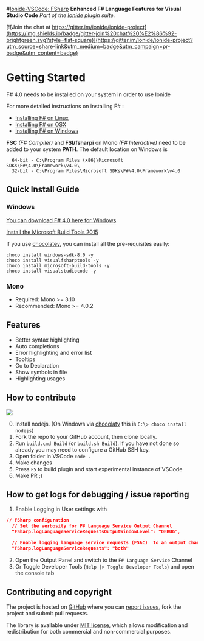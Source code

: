 #[Ionide-VSCode: FSharp](https://marketplace.visualstudio.com/items/Ionide.Ionide-fsharp)
**Enhanced F# Language Features for Visual Studio Code**
_Part of the [Ionide](http://ionide.io) plugin suite._

[![Join the chat at https://gitter.im/ionide/ionide-project](https://img.shields.io/badge/gitter-join%20chat%20%E2%86%92-brightgreen.svg?style=flat-square)](https://gitter.im/ionide/ionide-project?utm_source=share-link&utm_medium=badge&utm_campaign=pr-badge&utm_content=badge)

# Getting Started

F# 4.0 needs to be installed on your system in order to use Ionide

For more detailed instructions on installing F# :

* [Installing F# on Linux](http://fsharp.org/use/linux/)
* [Installing F# on OSX](http://fsharp.org/use/mac/)
* [Installing F# on Windows](http://fsharp.org/use/windows/)


**FSC** _(F# Compiler)_ and **FSI/fsharpi** on Mono _(F# Interactive)_ need to be added to your system **PATH**.
The default location on Windows is
```
  64-bit - C:\Program Files (x86)\Microsoft SDKs\F#\4.0\Framework\v4.0\
  32-bit - C:\Program Files\Microsoft SDKs\F#\4.0\Framework\v4.0
```
## Quick Install Guide

### Windows

[You can download F# 4.0 here for Windows](https://www.microsoft.com/en-us/download/details.aspx?id=48179)

[Install the Microsoft Build Tools 2015](https://www.microsoft.com/en-us/download/details.aspx?id=48159&wa=wsignin1.0)

If you use [chocolatey](https://chocolatey.org/), you can install all the pre-requisites easily:

```batch
choco install windows-sdk-8.0 -y
choco install visualfsharptools -y
choco install microsoft-build-tools -y
choco install visualstudiocode -y
```

### Mono

* Required: Mono >= 3.10
* Recommended: Mono >= 4.0.2

## Features

- Better syntax highlighting
- Auto completions
- Error highlighting and error list
- Tooltips
- Go to Declaration
- Show symbols in file
- Highlighting usages

## How to contribute

[![](https://ci.appveyor.com/api/projects/status/5wqf80vub6hqywj8?svg=true)](https://ci.appveyor.com/project/Ionide/ionide-vscode-fsharp)

0. Install nodejs. (On Windows via [chocolaty](https://chocolatey.org/packages/nodejs) this is `C:\> choco install nodejs`)
1. Fork the repo to your GitHub account, then clone locally.
2. Run `build.cmd Build` (or `build.sh Build`). If you have not done so already you may need to configure a GitHub SSH key.
3. Open folder in VSCode `code .`
4. Make changes
5. Press `F5` to build plugin and start experimental instance of VSCode
6. Make PR ;)

## How to get logs for debugging / issue reporting

1. Enable Logging in User settings with
  ```json
// FSharp configuration
    // Set the verbosity for F# Language Service Output Channel
    "FSharp.logLanguageServiceRequestsOutputWindowLevel": "DEBUG",

    // Enable logging language service requests (FSAC)  to an output channel, the developer tools console, or both
    "FSharp.logLanguageServiceRequests": "both"
  ```
2. Open the Output Panel and switch to the `F# Language Service` Channel
3. Or Toggle Developer Tools (`Help |> Toggle Developer Tools`) and open the console tab


## Contributing and copyright

The project is hosted on [GitHub](https://github.com/ionide/ionide-vscode-fsharp) where you can [report issues](https://github.com/ionide/ionide-vscode-fsharp/issues), fork
the project and submit pull requests.

The library is available under [MIT license](https://github.com/ionide/ionide-vscode-fsharp/blob/master/LICENSE.md), which allows modification and redistribution for both commercial and non-commercial purposes.
